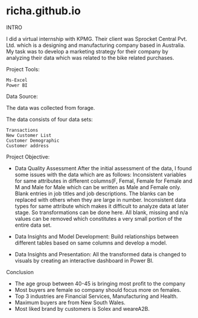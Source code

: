 # richa.github.io

INTRO

I did a virtual internship with KPMG. Their client was Sprocket Central Pvt. Ltd. which is a designing and manufacturing company based in Australia.
My task was to develop a marketing strategy for their company by analyzing their data which was related to the bike related purchases.

Project Tools:

    Ms-Excel
    Power BI

Data Source:

The data was collected from forage.

The data consists of four data sets:

    Transactions
    New Customer List
    Customer Demographic
    Customer address

Project Objective:

* Data Quality Assessment
After the initial assessment of the data, I found some issues with the data which are as follows:
Inconsistent variables for same attributes in different columns(F, Femal, Female for Female and M and Male for Male which can be written as Male and Female only.
Blank entries in job titles and job descriptions. The blanks can be replaced with others when they are large in number.
Inconsistent data types for same attribute which makes it difficult to analyze data at later stage. So transformations can be done here.
All blank, missing and n/a values can be removed which constitutes a very small portion of the entire data set.

* Data Insights and Model Development:
Build relationships between different tables based on same columns and develop a model.

* Data Insights and Presentation:
All the transformed data is changed to visuals by creating an interactive dashboard in Power BI.

Conclusion

* The age group between 40-45 is bringing most profit to the company
* Most buyers are female so company should focus more on females.
* Top 3 industries are Financial Services, Manufacturing and Health.
* Maximum buyers are from New South Wales.
* Most liked brand by customers is Solex and weareA2B.
